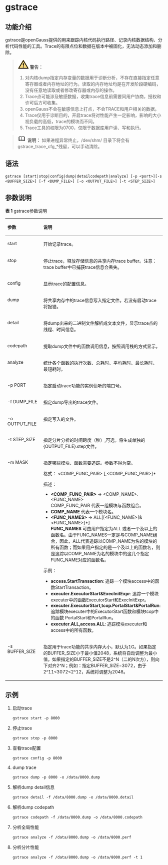 # gstrace

## 功能介绍<a name="zh-cn_topic_0287275941_zh-cn_topic_0237152426_zh-cn_topic_0059778103_s1d88b9452b2d4c15811c8ad2670b7682"></a>

gstrace是openGauss提供的用来跟踪内核代码执行路径、记录内核数据结构、分析代码性能的工具。Trace的有限点位和数据在版本中被固化，无法动态添加和删除。

>![](public_sys-resources/icon-warning.png) **警告：** 
>
>1.  对内核dump指定内存变量的数据用于诊断分析，不存在直接指定任意寄存器或者内存地址的行为。读取的内存地址均是在开发阶段硬编码，没有任意地读取或者修改寄存器或内存的操作。
>2.  Trace点可能涉及敏感数据，收集trace信息前需要同用户协商，授权和许可后方可收集。
>3.  openGauss不会在敏感信息上打点，不会TRACE和用户相关的数据。
>4.  Trace仅用于诊断目的，开启trace将对性能产生一定影响，影响的大小视负载的高低，trace的模块而不同。
>5.  Trace工具的权限为0700，仅限于数据库用户读、写和执行。


>![](public_sys-resources/icon-note.png) **说明：** 
>如果进程异常终止，/dev/shm/ 目录下将会有gstrace\_trace\_cfg\_\*残留，可以手动清除。

## 语法<a name="zh-cn_topic_0287275941_zh-cn_topic_0237152426_section681720817204"></a>

```
gstrace [start|stop|config|dump|detailcodepath|analyze] [-p <port>][-s <BUFFER_SIZE>] [-f <DUMP_FILE>] [-o <OUTPUT_FILE>] [-t <STEP_SIZE>]
```

## 参数说明<a name="zh-cn_topic_0287275941_zh-cn_topic_0237152426_zh-cn_topic_0059778103_se0ebdb25733f42f5b4286a1fc7e54a13"></a>

**表 1**  gstrace参数说明

<a name="zh-cn_topic_0287275941_zh-cn_topic_0237152426_zh-cn_topic_0059778103_t23767b731a7a45f09c53aed81e926bc8"></a>
<table><thead align="left"><tr id="zh-cn_topic_0287275941_zh-cn_topic_0237152426_zh-cn_topic_0059778103_r188ffec592514e99abaf1bc732cee3a5"><th class="cellrowborder" valign="top" width="25.94%" id="mcps1.2.3.1.1"><p id="zh-cn_topic_0287275941_zh-cn_topic_0237152426_zh-cn_topic_0059778103_a5c967910f28a4a66bb9305b009489d36"><a name="zh-cn_topic_0287275941_zh-cn_topic_0237152426_zh-cn_topic_0059778103_a5c967910f28a4a66bb9305b009489d36"></a><a name="zh-cn_topic_0287275941_zh-cn_topic_0237152426_zh-cn_topic_0059778103_a5c967910f28a4a66bb9305b009489d36"></a>参数</p>
</th>
<th class="cellrowborder" valign="top" width="74.06%" id="mcps1.2.3.1.2"><p id="zh-cn_topic_0287275941_zh-cn_topic_0237152426_zh-cn_topic_0059778103_a8fefacfdc99f49668d734bb253b62f94"><a name="zh-cn_topic_0287275941_zh-cn_topic_0237152426_zh-cn_topic_0059778103_a8fefacfdc99f49668d734bb253b62f94"></a><a name="zh-cn_topic_0287275941_zh-cn_topic_0237152426_zh-cn_topic_0059778103_a8fefacfdc99f49668d734bb253b62f94"></a>说明</p>
</th>
</tr>
</thead>
<tbody><tr id="zh-cn_topic_0287275941_zh-cn_topic_0237152426_row11827125619439"><td class="cellrowborder" valign="top" width="25.94%" headers="mcps1.2.3.1.1 "><p id="zh-cn_topic_0287275941_zh-cn_topic_0237152426_p15830145612433"><a name="zh-cn_topic_0287275941_zh-cn_topic_0237152426_p15830145612433"></a><a name="zh-cn_topic_0287275941_zh-cn_topic_0237152426_p15830145612433"></a>start</p>
</td>
<td class="cellrowborder" valign="top" width="74.06%" headers="mcps1.2.3.1.2 "><p id="zh-cn_topic_0287275941_zh-cn_topic_0237152426_p133635214218"><a name="zh-cn_topic_0287275941_zh-cn_topic_0237152426_p133635214218"></a><a name="zh-cn_topic_0287275941_zh-cn_topic_0237152426_p133635214218"></a>开始记录trace。</p>
</td>
</tr>
<tr id="zh-cn_topic_0287275941_zh-cn_topic_0237152426_zh-cn_topic_0059778103_r65d586da5c9c4f8da0dc5dab60f2c818"><td class="cellrowborder" valign="top" width="25.94%" headers="mcps1.2.3.1.1 "><p id="zh-cn_topic_0287275941_zh-cn_topic_0237152426_zh-cn_topic_0059778103_a6a197174fa6845f5a9302430adb2c86e"><a name="zh-cn_topic_0287275941_zh-cn_topic_0237152426_zh-cn_topic_0059778103_a6a197174fa6845f5a9302430adb2c86e"></a><a name="zh-cn_topic_0287275941_zh-cn_topic_0237152426_zh-cn_topic_0059778103_a6a197174fa6845f5a9302430adb2c86e"></a>stop</p>
</td>
<td class="cellrowborder" valign="top" width="74.06%" headers="mcps1.2.3.1.2 "><p id="zh-cn_topic_0287275941_zh-cn_topic_0237152426_zh-cn_topic_0059778103_a8b800d08df204d4c86033a1a6118d749"><a name="zh-cn_topic_0287275941_zh-cn_topic_0237152426_zh-cn_topic_0059778103_a8b800d08df204d4c86033a1a6118d749"></a><a name="zh-cn_topic_0287275941_zh-cn_topic_0237152426_zh-cn_topic_0059778103_a8b800d08df204d4c86033a1a6118d749"></a>停止trace，释放存储信息的共享内存trace buffer。注意：trace buffer中已捕获trace信息会丢失。</p>
</td>
</tr>
<tr id="zh-cn_topic_0287275941_zh-cn_topic_0237152426_zh-cn_topic_0059778103_r8e7b1a27e27d49e9b602e50973b412b3"><td class="cellrowborder" valign="top" width="25.94%" headers="mcps1.2.3.1.1 "><p id="zh-cn_topic_0287275941_zh-cn_topic_0237152426_zh-cn_topic_0059778103_zh-cn_topic_0058968088_p485426916248"><a name="zh-cn_topic_0287275941_zh-cn_topic_0237152426_zh-cn_topic_0059778103_zh-cn_topic_0058968088_p485426916248"></a><a name="zh-cn_topic_0287275941_zh-cn_topic_0237152426_zh-cn_topic_0059778103_zh-cn_topic_0058968088_p485426916248"></a>config</p>
</td>
<td class="cellrowborder" valign="top" width="74.06%" headers="mcps1.2.3.1.2 "><p id="zh-cn_topic_0287275941_zh-cn_topic_0237152426_p25031714162217"><a name="zh-cn_topic_0287275941_zh-cn_topic_0237152426_p25031714162217"></a><a name="zh-cn_topic_0287275941_zh-cn_topic_0237152426_p25031714162217"></a>显示trace的配置信息。</p>
</td>
</tr>
<tr id="zh-cn_topic_0287275941_zh-cn_topic_0237152426_zh-cn_topic_0059778103_r9a81825bfd004895bd49bb565f44e248"><td class="cellrowborder" valign="top" width="25.94%" headers="mcps1.2.3.1.1 "><p id="zh-cn_topic_0287275941_zh-cn_topic_0237152426_p11540121819226"><a name="zh-cn_topic_0287275941_zh-cn_topic_0237152426_p11540121819226"></a><a name="zh-cn_topic_0287275941_zh-cn_topic_0237152426_p11540121819226"></a>dump</p>
</td>
<td class="cellrowborder" valign="top" width="74.06%" headers="mcps1.2.3.1.2 "><p id="zh-cn_topic_0287275941_zh-cn_topic_0237152426_p17479524192216"><a name="zh-cn_topic_0287275941_zh-cn_topic_0237152426_p17479524192216"></a><a name="zh-cn_topic_0287275941_zh-cn_topic_0237152426_p17479524192216"></a>将共享内存中的trace信息写入指定文件。若没有启动trace将报错。</p>
</td>
</tr>
<tr id="zh-cn_topic_0287275941_zh-cn_topic_0237152426_zh-cn_topic_0059778103_r3a4fdac5e343484e8e1591a6bb878cdf"><td class="cellrowborder" valign="top" width="25.94%" headers="mcps1.2.3.1.1 "><p id="zh-cn_topic_0287275941_zh-cn_topic_0237152426_zh-cn_topic_0059778103_a1d6c85beb1ba433fa3a7ef5105ea1cc6"><a name="zh-cn_topic_0287275941_zh-cn_topic_0237152426_zh-cn_topic_0059778103_a1d6c85beb1ba433fa3a7ef5105ea1cc6"></a><a name="zh-cn_topic_0287275941_zh-cn_topic_0237152426_zh-cn_topic_0059778103_a1d6c85beb1ba433fa3a7ef5105ea1cc6"></a>detail</p>
</td>
<td class="cellrowborder" valign="top" width="74.06%" headers="mcps1.2.3.1.2 "><p id="zh-cn_topic_0287275941_zh-cn_topic_0237152426_p694710363227"><a name="zh-cn_topic_0287275941_zh-cn_topic_0237152426_p694710363227"></a><a name="zh-cn_topic_0287275941_zh-cn_topic_0237152426_p694710363227"></a>将dump出来的二进制文件解析成文本文件，显示trace点的线程、时间信息。</p>
</td>
</tr>
<tr id="zh-cn_topic_0287275941_zh-cn_topic_0237152426_zh-cn_topic_0059778103_r2d33c4b669f14e4380c5068a444f0582"><td class="cellrowborder" valign="top" width="25.94%" headers="mcps1.2.3.1.1 "><p id="zh-cn_topic_0287275941_zh-cn_topic_0237152426_p1333212342222"><a name="zh-cn_topic_0287275941_zh-cn_topic_0237152426_p1333212342222"></a><a name="zh-cn_topic_0287275941_zh-cn_topic_0237152426_p1333212342222"></a>codepath</p>
</td>
<td class="cellrowborder" valign="top" width="74.06%" headers="mcps1.2.3.1.2 "><p id="zh-cn_topic_0287275941_zh-cn_topic_0237152426_p14331133462214"><a name="zh-cn_topic_0287275941_zh-cn_topic_0237152426_p14331133462214"></a><a name="zh-cn_topic_0287275941_zh-cn_topic_0237152426_p14331133462214"></a>提取dump文件中的函数调用信息，按照调用栈的方式显示。</p>
</td>
</tr>
<tr id="zh-cn_topic_0287275941_zh-cn_topic_0237152426_zh-cn_topic_0059778103_r61bf02df0d904a1988a04a22027417ec"><td class="cellrowborder" valign="top" width="25.94%" headers="mcps1.2.3.1.1 "><p id="zh-cn_topic_0287275941_zh-cn_topic_0237152426_p433083419226"><a name="zh-cn_topic_0287275941_zh-cn_topic_0237152426_p433083419226"></a><a name="zh-cn_topic_0287275941_zh-cn_topic_0237152426_p433083419226"></a>analyze</p>
</td>
<td class="cellrowborder" valign="top" width="74.06%" headers="mcps1.2.3.1.2 "><p id="zh-cn_topic_0287275941_zh-cn_topic_0237152426_p1132963412212"><a name="zh-cn_topic_0287275941_zh-cn_topic_0237152426_p1132963412212"></a><a name="zh-cn_topic_0287275941_zh-cn_topic_0237152426_p1132963412212"></a>统计各个函数的执行次数、总耗时、平均耗时、最长耗时、最短耗时。</p>
</td>
</tr>
<tr id="zh-cn_topic_0287275941_zh-cn_topic_0237152426_zh-cn_topic_0059778103_r4cd4463ebb5e4719ba97a9a170e1c336"><td class="cellrowborder" valign="top" width="25.94%" headers="mcps1.2.3.1.1 "><p id="zh-cn_topic_0287275941_zh-cn_topic_0237152426_p15327334122215"><a name="zh-cn_topic_0287275941_zh-cn_topic_0237152426_p15327334122215"></a><a name="zh-cn_topic_0287275941_zh-cn_topic_0237152426_p15327334122215"></a>-p PORT</p>
</td>
<td class="cellrowborder" valign="top" width="74.06%" headers="mcps1.2.3.1.2 "><p id="zh-cn_topic_0287275941_zh-cn_topic_0237152426_p732613416227"><a name="zh-cn_topic_0287275941_zh-cn_topic_0237152426_p732613416227"></a><a name="zh-cn_topic_0287275941_zh-cn_topic_0237152426_p732613416227"></a>指定启动trace功能的实例侦听的端口号。</p>
</td>
</tr>
<tr id="zh-cn_topic_0287275941_zh-cn_topic_0237152426_zh-cn_topic_0059778103_rf78e1c297caa4e1b8c449b6475e9457f"><td class="cellrowborder" valign="top" width="25.94%" headers="mcps1.2.3.1.1 "><p id="zh-cn_topic_0287275941_zh-cn_topic_0237152426_p33241034112218"><a name="zh-cn_topic_0287275941_zh-cn_topic_0237152426_p33241034112218"></a><a name="zh-cn_topic_0287275941_zh-cn_topic_0237152426_p33241034112218"></a>-f DUMP_FILE</p>
</td>
<td class="cellrowborder" valign="top" width="74.06%" headers="mcps1.2.3.1.2 "><p id="zh-cn_topic_0287275941_zh-cn_topic_0237152426_p155451829202515"><a name="zh-cn_topic_0287275941_zh-cn_topic_0237152426_p155451829202515"></a><a name="zh-cn_topic_0287275941_zh-cn_topic_0237152426_p155451829202515"></a>指定dump导出的trace文件。</p>
</td>
</tr>
<tr id="zh-cn_topic_0287275941_zh-cn_topic_0237152426_zh-cn_topic_0059778103_rf1d87491bb174b2aa6a8008c2ec3e7d3"><td class="cellrowborder" valign="top" width="25.94%" headers="mcps1.2.3.1.1 "><p id="zh-cn_topic_0287275941_zh-cn_topic_0237152426_p11321173462215"><a name="zh-cn_topic_0287275941_zh-cn_topic_0237152426_p11321173462215"></a><a name="zh-cn_topic_0287275941_zh-cn_topic_0237152426_p11321173462215"></a>-o OUTPUT_FILE</p>
</td>
<td class="cellrowborder" valign="top" width="74.06%" headers="mcps1.2.3.1.2 "><p id="zh-cn_topic_0287275941_zh-cn_topic_0237152426_p832013402216"><a name="zh-cn_topic_0287275941_zh-cn_topic_0237152426_p832013402216"></a><a name="zh-cn_topic_0287275941_zh-cn_topic_0237152426_p832013402216"></a>指定写入的文件。</p>
</td>
</tr>
<tr id="zh-cn_topic_0287275941_zh-cn_topic_0237152426_zh-cn_topic_0059778103_r96238b14ad9a4a9e886adc9ae0cdd228"><td class="cellrowborder" valign="top" width="25.94%" headers="mcps1.2.3.1.1 "><p id="zh-cn_topic_0287275941_zh-cn_topic_0237152426_p03185341227"><a name="zh-cn_topic_0287275941_zh-cn_topic_0237152426_p03185341227"></a><a name="zh-cn_topic_0287275941_zh-cn_topic_0237152426_p03185341227"></a>-t STEP_SIZE</p>
</td>
<td class="cellrowborder" valign="top" width="74.06%" headers="mcps1.2.3.1.2 "><p id="zh-cn_topic_0287275941_zh-cn_topic_0237152426_p16317134152214"><a name="zh-cn_topic_0287275941_zh-cn_topic_0237152426_p16317134152214"></a><a name="zh-cn_topic_0287275941_zh-cn_topic_0237152426_p16317134152214"></a>指定分片分析的时间跨度（秒）,可选。将生成单独的{OUTPUT_FILE}.step文件。</p>
</td>
</tr>
<tr id="row19271527135319"><td class="cellrowborder" valign="top" width="25.94%" headers="mcps1.2.3.1.1 "><p id="p22713278539"><a name="p22713278539"></a><a name="p22713278539"></a>-m MASK</p>
</td>

<td class="cellrowborder" valign="top" width="74.06%" headers="mcps1.2.3.1.2 "><p id="p1271527145315"><a name="p1271527145315"></a><a name="p1271527145315"></a>指定哪些模块、函数需要追踪。参数不得为空。</p>
<p id="p176851402914"><a name="p176851402914"></a><a name="p176851402914"></a>格式：  &#60;COMP_FUNC_PAIR&#62; [,&#60;COMP_FUNC_PAIR&#62;]* </p>
<p id="p476815146299"><a name="p476815146299"></a><a name="p476815146299"></a>描述：</p>
<a name="ul191841558155417"></a><a name="ul191841558155417"></a><ul id="ul191841558155417"><li><strong id="b1695325612511"><a name="b1695325612511"></a><a name="b1695325612511"></a>&#60;COMP_FUNC_PAIR&#62;</strong> -> &#60;COMP_NAME&#62;.&#60;FUNC_NAME&#62; <br/>
COMP_FUNC_PAIR 代表一组模块与函数组合。<br/>
<li><strong id="b1980614542618"><a name="b1980614542618"></a><a name="b1980614542618"></a>COMP_NAME</strong> 代表一个模块名。 <br/>
<li><strong id="b146761139285"><a name="b146761139285"></a><a name="b146761139285"></a>&#60;FUNC_NAMES&#62;</strong> -> ALL|[&#60;FUNC_NAME&#62;[&#38;&#60;FUNC_NAME&#62;]*]<br/>
<strong id="b199731552152717"><a name="b199731552152717"></a><a name="b199731552152717"></a>FUNC_NAMES</strong> 可由用户指定为ALL 或者一个及以上的函数名。由于FUNC_NAMES一定是与COMP_NAME组合，因此，ALL代表追踪以COMP_NAME为名的模块的所有函数；而如果用户指定的是一个及以上的函数名，则是追踪以COMP_NAME为名的模块中的这几个指定FUNC_NAME对应的函数名。 <br/></ul>

<p id="p276921442916"><a name="p276921442916"></a><a name="p276921442916"></a>示例：</p>
<a name="ul31951366551"></a><a name="ul31951366551"></a><ul id="ul31951366551"><li><strong id="b351614415298"><a name="b351614415298"></a><a name="b351614415298"></a>access.StartTransaction</strong>: 追踪一个模块access中的函数StartTransaction。</li>
<li><strong id="b1628374782920"><a name="b1628374782920"></a><a name="b1628374782920"></a>executer.ExecutorStart&ExecInitExpr</strong>: 追踪一个模块executer中的函数ExecutorStart和ExecInitExpr。 </li>
<li><strong id="b1140325793010"><a name="b1140325793010"></a><a name="b1140325793010"></a>executer.ExecutorStart,tcop.PortalStart&PortalRun</strong>: 追踪模块executer中的ExecutorStart函数和模块tcop中的函数 PortalStart和PortalRun。</li>
<li><strong id="b1622513344314"><a name="b1622513344314"></a><a name="b1622513344314"></a>executer.ALL,access.ALL</strong>: 追踪模块executer和access中的所有函数。</p></ul>

</td>
</tr>

<tr id="zh-cn_topic_0287275941_zh-cn_topic_0237152426_row12693367813"><td class="cellrowborder" valign="top" width="25.94%" headers="mcps1.2.3.1.1 "><p id="zh-cn_topic_0287275941_zh-cn_topic_0237152426_p43111434122216"><a name="zh-cn_topic_0287275941_zh-cn_topic_0237152426_p43111434122216"></a><a name="zh-cn_topic_0287275941_zh-cn_topic_0237152426_p43111434122216"></a>-s BUFFER_SIZE</p>
</td>
<td class="cellrowborder" valign="top" width="74.06%" headers="mcps1.2.3.1.2 "><p id="zh-cn_topic_0287275941_zh-cn_topic_0237152426_p5310203414226"><a name="zh-cn_topic_0287275941_zh-cn_topic_0237152426_p5310203414226"></a><a name="zh-cn_topic_0287275941_zh-cn_topic_0237152426_p5310203414226"></a>指定用于trace功能的共享内存大小，默认为1G。如果指定的BUFFER_SIZE小于最小值2048，系统将自动调整为最小值。如果指定的BUFFER_SIZE不是2^N（二的N次方），则向下对齐2^N；例如：指定BUFFER_SIZE=3072，由于2^11&lt;3072&lt;2^12，系统将调整为2048。</p>
</td>
</tr>
</tbody>
</table>

## 示例<a name="zh-cn_topic_0287275941_zh-cn_topic_0237152426_section2838131051812"></a>

1.  启动trace

    ```
    gstrace start -p 8000
    ```

2.  停止trace

    ```
    gstrace stop -p 8000
    ```

3.  查看trace配置

    ```
    gstrace config -p 8000
    ```

4.  dump trace

    ```
    gstrace dump -p 8000 -o /data/8000.dump
    ```

5.  解析dump detail信息

    ```
    gstrace detail -f /data/8000.dump -o /data/8000.detail
    ```

6.  解析dump codepath

    ```
    gstrace codepath -f /data/8000.dump -o /data/8000.codepath
    ```

7.  分析全局性能

    ```
    gstrace analyze -f /data/8000.dump -o /data/8000.perf
    ```

8.  分析分片性能

    ```
    gstrace analyze -f /data/8000.dump -o /data/8000.perf -t 1
    ```


